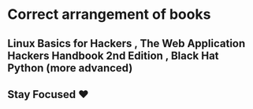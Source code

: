 # Correct arrangement of books

## Linux Basics for Hackers , The Web Application Hackers Handbook 2nd Edition , Black Hat Python (more advanced)

## Stay Focused ♥